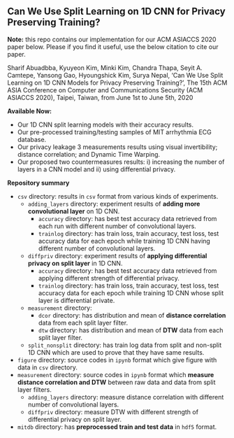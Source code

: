 ## Can We Use Split Learning on 1D CNN for Privacy Preserving Training?

**Note:** this repo contains our implementation for our ACM ASIACCS 2020 paper below. Please if you find it useful, use the below citation to cite our paper.

Sharif Abuadbba, Kyuyeon Kim, Minki Kim, Chandra Thapa, Seyit A. Camtepe, Yansong Gao, Hyoungshick Kim, Surya Nepal, ‘Can We Use Split Learning on 1D CNN Models for Privacy Preserving Training?’, The 15th ACM ASIA Conference on Computer and Communications Security (ACM ASIACCS 2020), Taipei, Taiwan, from June 1st to June 5th, 2020

**Available Now:**
- Our 1D CNN split learning models with their accuracy results.
- Our pre-processed training/testing samples of MIT arrhythmia ECG database.
- Our privacy leakage 3 measurements results using visual invertibility; distance correlation; and Dynamic Time Warping.
- Our proposed two countermeasures results: i) increasing the number of layers in a CNN model and ii) using differential privacy.

**Repository summary**
- `csv` directory: results in `csv` format from various kinds of experiments.
  - `adding_layers` directory: experiment results of **adding more convolutional layer** on 1D CNN.
    - `accuracy` directory: has best test accuracy data retrieved from each run with different number of convolutional layers.
    - `trainlog` directory: has train loss, train accuracy, test loss, test accuracy data for each epoch while training 1D CNN having different number of convolutional layers.
  - `diffpriv` directory: experiment results of **applying differential privacy on split layer** in 1D CNN.
    - `accuracy` directory: has best test accuracy data retrieved from applying different strength of differential privacy.
    - `trainlog` directory: has train loss, train accuracy, test loss, test accuracy data for each epoch while training 1D CNN whose split layer is differential private.
  - `measurement` directory: 
    - `dcor` directory: has distribution and mean of **distance correlation** data from each split layer filter.
    - `dtw` directory: has distribution and mean of **DTW** data from each split layer filter.
  - `split_nonsplit` directory: has train log data from split and non-split 1D CNN which are used to prove that they have same results.
- `figure` directory: source codes in `ipynb` format which give figure with data in `csv` directory.
- `measurement` directory: source codes in `ipynb` format which **measure distance correlation and DTW** between raw data and data from split layer filters.
  - `adding_layers` directory: measure distance correlation with different number of convolutional layers.
  - `diffpriv` directory: measure DTW with different strength of differential privacy on split layer.
- `mitdb` directory: has **preprocessed train and test data** in `hdf5` format.
